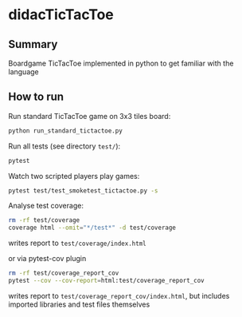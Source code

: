 # didacTicTacToe

## Summary
Boardgame TicTacToe implemented in python to get familiar with the language

## How to run
Run standard TicTacToe game on 3x3 tiles board:
```bash
python run_standard_tictactoe.py
```

Run all tests (see directory `test/`):
```bash
pytest
```

Watch two scripted players play games:
```bash
pytest test/test_smoketest_tictactoe.py -s
```

Analyse test coverage:
```bash
rm -rf test/coverage
coverage html --omit="*/test*" -d test/coverage
```
writes report to `test/coverage/index.html`

or via pytest-cov plugin
```bash
rm -rf test/coverage_report_cov
pytest --cov --cov-report=html:test/coverage_report_cov
```
writes report to `test/coverage_report_cov/index.html`, but includes imported libraries and test files themselves

